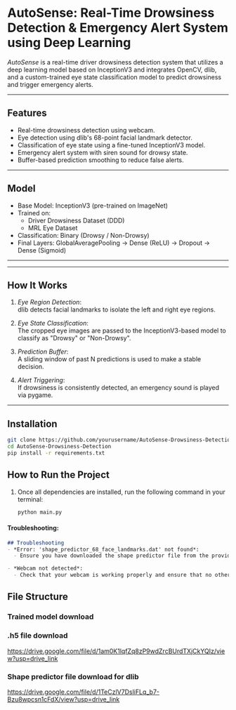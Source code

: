 # AutoSense: Real-Time Drowsiness Detection & Emergency Alert System using Deep Learning

*AutoSense* is a real-time driver drowsiness detection system that utilizes a deep learning model based on InceptionV3 and integrates OpenCV, dlib, and a custom-trained eye state classification model to predict drowsiness and trigger emergency alerts.

---

## Features

- Real-time drowsiness detection using webcam.
- Eye detection using dlib's 68-point facial landmark detector.
- Classification of eye state using a fine-tuned InceptionV3 model.
- Emergency alert system with siren sound for drowsy state.
- Buffer-based prediction smoothing to reduce false alerts.

---

## Model

- Base Model: InceptionV3 (pre-trained on ImageNet)
- Trained on:
  - Driver Drowsiness Dataset (DDD)
  - MRL Eye Dataset
- Classification: Binary (Drowsy / Non-Drowsy)
- Final Layers: GlobalAveragePooling → Dense (ReLU) → Dropout → Dense (Sigmoid)

---
---

## How It Works

1. *Eye Region Detection*:  
   dlib detects facial landmarks to isolate the left and right eye regions.

2. *Eye State Classification*:  
   The cropped eye images are passed to the InceptionV3-based model to classify as "Drowsy" or "Non-Drowsy".

3. *Prediction Buffer*:  
   A sliding window of past N predictions is used to make a stable decision.

4. *Alert Triggering*:  
   If drowsiness is consistently detected, an emergency sound is played via pygame.

---

## Installation

```bash
git clone https://github.com/yourusername/AutoSense-Drowsiness-Detection.git
cd AutoSense-Drowsiness-Detection
pip install -r requirements.txt
```
## How to Run the Project
1. Once all dependencies are installed, run the following command in your terminal:
   
   ```bash
   python main.py
   ```
#### Troubleshooting:
```markdown
## Troubleshooting
- *Error: 'shape_predictor_68_face_landmarks.dat' not found*:
  - Ensure you have downloaded the shape predictor file from the provided Google Drive link and placed it in the correct directory.

- *Webcam not detected*:
  - Check that your webcam is working properly and ensure that no other applications are using it.
```
## File Structure


### Trained model download
### .h5 file download
https://drive.google.com/file/d/1am0K1lqfZq8zP9wdZrcBUrdTXjCkYQIz/view?usp=drive_link
### Shape predictor file download for dlib
https://drive.google.com/file/d/1TeCzlV7DsliFLq_b7-Bzu8wpcsn1cFdX/view?usp=drive_link
